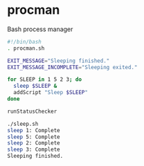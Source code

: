 procman
=======

Bash process manager

```sh
#!/bin/bash
. procman.sh

EXIT_MESSAGE="Sleeping finished."
EXIT_MESSAGE_INCOMPLETE="Sleeping exited."

for SLEEP in 1 5 2 3; do
  sleep $SLEEP &
  addScript "Sleep $SLEEP"
done

runStatusChecker
```

```sh
./sleep.sh
sleep 1: Complete
sleep 5: Complete
sleep 2: Complete
sleep 3: Complete
Sleeping finished.
```